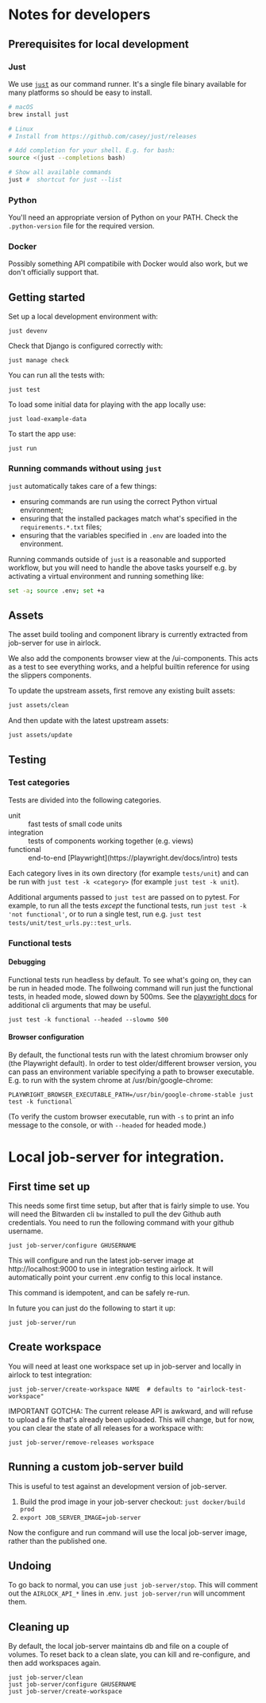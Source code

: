 # Notes for developers


## Prerequisites for local development

### Just

We use [`just`](https://github.com/casey/just) as our command runner. It's
a single file binary available for many platforms so should be easy to
install.

```sh
# macOS
brew install just

# Linux
# Install from https://github.com/casey/just/releases

# Add completion for your shell. E.g. for bash:
source <(just --completions bash)

# Show all available commands
just #  shortcut for just --list
```

### Python

You'll need an appropriate version of Python on your PATH. Check the
`.python-version` file for the required version.

### Docker

Possibly something API compatibile with Docker would also work, but we
don't officially support that.


## Getting started

Set up a local development environment with:
```
just devenv
```

Check that Django is configured correctly with:
```
just manage check
```

You can run all the tests with:
```
just test
```

To load some initial data for playing with the app locally use:
```
just load-example-data
```

To start the app use:
```
just run
```


### Running commands without using `just`

`just` automatically takes care of a few things:

 * ensuring commands are run using the correct Python virtual
   environment;
 * ensuring that the installed packages match what's specified in the
   `requirements.*.txt` files;
 * ensuring that the variables specified in `.env` are loaded into the
   environment.

Running commands outside of `just` is a reasonable and supported
workflow, but you will need to handle the above tasks yourself e.g. by
activating a virtual environment and running something like:
```bash
set -a; source .env; set +a
```

## Assets

The asset build tooling and component library is currently extracted 
from job-server for use in airlock.

We also add the components browser view at the /ui-components. This acts
as a test to see everything works, and a helpful builtin reference for
using the slippers components.

To update the upstream assets, first remove any existing built assets:
```bash
just assets/clean
```
And then update with the latest upstream assets:
```bash
just assets/update
```

## Testing

### Test categories

Tests are divided into the following categories.

<dl>
   <dt>unit</dt><dd>fast tests of small code units</dd>
   <dt>integration</dt><dd>tests of components working together (e.g. views)</dd>
   <dt>functional</dt><dd>end-to-end [Playwright](https://playwright.dev/docs/intro) tests</dd>
</dl>

Each category lives in its own directory (for example `tests/unit`) and can be run with
`just test -k <category>` (for example `just test -k unit`).

Additional arguments passed to `just test` are passed on to pytest. For example, to
run all the tests _except_ the functional tests, run `just test -k 'not functional'`,
or to run a single test, run e.g. `just test tests/unit/test_urls.py::test_urls`.


### Functional tests

#### Debugging

Functional tests run headless by default. To see what's going on, they
can be run in headed mode. The follwoing command will run just the
functional tests, in headed mode, slowed down by 500ms. See the
[playwright docs](https://playwright.dev/python/docs/test-runners#cli-arguments) for additional cli arguments that may be
useful.

```
just test -k functional --headed --slowmo 500
```

#### Browser configuration

By default, the functional tests run with the latest chromium browser only (the
Playwright default). In order to test older/different browser version, you can
pass an environment variable specifying a path to browser executable. E.g. to
run with the system chrome at /usr/bin/google-chrome:

```
PLAYWRIGHT_BROWSER_EXECUTABLE_PATH=/usr/bin/google-chrome-stable just test -k functional
```

(To verify the custom browser executable, run with `-s` to print an info message to
the console, or with `--headed` for headed mode.)


# Local job-server for integration.

## First time set up

This needs some first time setup, but after that is fairly simple to use. You
will need the Bitwarden cli `bw` installed to pull the dev Github auth
credentials. You need to run the following command with your github username.

```
just job-server/configure GHUSERNAME
```

This will configure and run the latest job-server image at
http://localhost:9000 to use in integration testing airlock. It will
automatically point your current .env config to this local instance.

This command is idempotent, and can be safely re-run.


In future you can just do the following to start it up:

```
just job-server/run
```

## Create workspace

You will need at least one workspace set up in job-server and locally in airlock to test integration:


```
just job-server/create-workspace NAME  # defaults to "airlock-test-workspace"

```

IMPORTANT GOTCHA: The current release API is awkward, and will refuse to upload a file
that's already been uploaded. This will change, but for now, you can clear the
state of all releases for a workspace with:

```
just job-server/remove-releases workspace
```
## Running a custom job-server build

This is useful to test against an development version of job-server.

1. Build the prod image in your job-server checkout: `just docker/build prod`
2. `export JOB_SERVER_IMAGE=job-server`

Now the configure and run command will use the local job-server image, rather
than the published one.


## Undoing

To go back to normal, you can use `just job-server/stop`. This will comment out
the `AIRLOCK_API_*` lines in .env.  `just job-server/run` will uncomment them.


## Cleaning up

By default, the local job-server maintains db and file on a couple of volumes.
To reset back to a clean slate, you can kill and re-configure, and then add
workspaces again.

```
just job-server/clean
just job-server/configure GHUSERNAME
just job-server/create-workspace 
```
